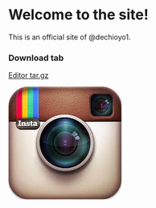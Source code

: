 # Welcome to the site!

This is an official site of @dechioyo1.

### Download tab

[Editor tar.gz](https://github.com/dechioyo1/dechioyo1.github.io/raw/main/editor.tar.gz)

[![Instagram](https://github.com/dechioyo1/dechioyo1.github.io/blob/main/%D0%B7%D0%B0%D0%B3%D1%80%D1%83%D0%B7%D0%BA%D0%B0.jpeg?raw=true "Instagram")](http://instagram.com/dechioyo)

